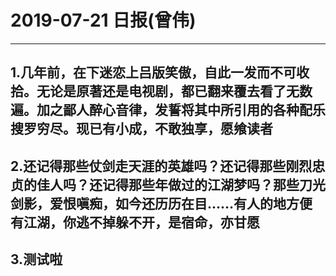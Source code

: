 # 2019-07-21 日报(曾伟)
---
## 1.几年前，在下迷恋上吕版笑傲，自此一发而不可收拾。无论是原著还是电视剧，都已翻来覆去看了无数遍。加之鄙人醉心音律，发誓将其中所引用的各种配乐搜罗穷尽。现已有小成，不敢独享，愿飨读者
## 2.还记得那些仗剑走天涯的英雄吗？还记得那些刚烈忠贞的佳人吗？还记得那些年做过的江湖梦吗？那些刀光剑影，爱恨嗔痴，如今还历历在目……有人的地方便有江湖，你逃不掉躲不开，是宿命，亦甘愿
## 3.测试啦

